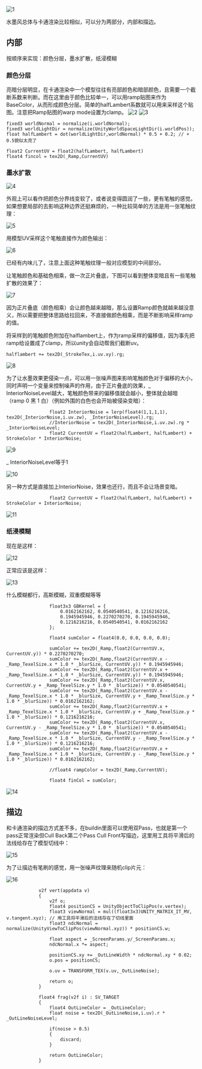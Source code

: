 
![1](https://raw.githubusercontent.com/sakilohale/unity-ChinesePaintingStyleShader/main/ChinesePanintStyleShader/images/1.png)

水墨风总体与卡通渲染比较相似，可以分为两部分，内部和描边。

## 内部

按顺序来实现：颜色分层，墨水扩散，纸浸模糊

### 颜色分层

亮暗分层明显，在卡通渲染中一个模型往往有亮部颜色和暗部颜色，且需要一个截断系数来判断。而在这里由于颜色比较单一，可以用ramp贴图来作为BaseColor，从而形成颜色分层。简单的halfLambert系数就可以用来采样这个贴图。注意把Ramp贴图的warp mode设置为clamp。
![2](https://raw.githubusercontent.com/sakilohale/unity-ChinesePaintingStyleShader/main/ChinesePanintStyleShader/images/2.png)
![3](https://raw.githubusercontent.com/sakilohale/unity-ChinesePaintingStyleShader/main/ChinesePanintStyleShader/images/3.png)


```
fixed3 worldNormal = normalize(i.worldNormal);
fixed3 worldLightDir = normalize(UnityWorldSpaceLightDir(i.worldPos));
float halfLambert = dot(worldLightDir,worldNormal) * 0.5 + 0.2; // + 0.5貌似太亮了

float2 CurrentUV = float2(halfLambert, halfLambert)
float4 fincol = tex2D(_Ramp,CurrentUV)

```





### 墨水扩散

![4](https://raw.githubusercontent.com/sakilohale/unity-ChinesePaintingStyleShader/main/ChinesePanintStyleShader/images/4.png)



外观上可以看作把颜色分界线变软了，或者说变得圆润了一些，更有笔触的感觉。
如果想要局部的去影响这种边界还挺麻烦的，一种比较简单的方法是用一张笔触纹理：

![5](https://raw.githubusercontent.com/sakilohale/unity-ChinesePaintingStyleShader/main/ChinesePanintStyleShader/images/5.png)

用模型UV采样这个笔触直接作为颜色输出：

![6](https://raw.githubusercontent.com/sakilohale/unity-ChinesePaintingStyleShader/main/ChinesePanintStyleShader/images/6.png)

已经有内味儿了，注意上面这种笔触纹理一般对应模型的中间部分。

让笔触颜色和基础色相乘，做一次正片叠底，下图可以看到整体变暗且有一些笔触扩散的效果了：

![7](https://raw.githubusercontent.com/sakilohale/unity-ChinesePaintingStyleShader/main/ChinesePanintStyleShader/images/7.png)

因为正片叠底（颜色相乘）会让颜色越来越暗，那么设置Ramp颜色就越来越没意义，所以需要把整体思路给拉回来，不直接做颜色相乘，而是不断影响采样ramp的值。

将采样到的笔触颜色附加在halflambert上，作为ramp采样的偏移值，因为事先把ramp给设置成了clamp，所以unity会自动帮我们截断uv。

```
halflambert += tex2D(_StrokeTex,i.uv.xy).rg;
```

![8](https://raw.githubusercontent.com/sakilohale/unity-ChinesePaintingStyleShader/main/ChinesePanintStyleShader/images/8.png)


为了让水墨效果更侵染一点，可以用一张噪声图来影响笔触颜色对于偏移的大小，同时声明一个变量来控制噪声的作用，由于正片叠底的效果，_ InteriorNoiseLevel越大，笔触颜色带来的偏移值就会越小，整体就会越暗（ramp 0 黑 1 白）（例如外围的白色也会开始被侵染变暗）：


```
                float2 InteriorNoise = lerp(float4(1,1,1,1), tex2D(_InteriorNoise,i.uv.zw), _InteriorNoiseLevel).rg;
                //InteriorNoise = tex2D(_InteriorNoise,i.uv.zw).rg * _InteriorNoiseLevel;
                float2 CurrentUV = float2(halfLambert, halfLambert) + StrokeColor * InteriorNoise;
```

![9](https://raw.githubusercontent.com/sakilohale/unity-ChinesePaintingStyleShader/main/ChinesePanintStyleShader/images/9.png)


_ InteriorNoiseLevel等于1

![10](https://raw.githubusercontent.com/sakilohale/unity-ChinesePaintingStyleShader/main/ChinesePanintStyleShader/images/10.png)



另一种方式是直接加上InteriorNoise，效果也还行，而且不会让场景变暗。

```
                float2 CurrentUV = float2(halfLambert, halfLambert) + StrokeColor + InteriorNoise;
```

![11](https://raw.githubusercontent.com/sakilohale/unity-ChinesePaintingStyleShader/main/ChinesePanintStyleShader/images/11.png)





### 纸浸模糊


现在是这样：

![12](https://raw.githubusercontent.com/sakilohale/unity-ChinesePaintingStyleShader/main/ChinesePanintStyleShader/images/12.png)


正常应该是这样：

![13](https://raw.githubusercontent.com/sakilohale/unity-ChinesePaintingStyleShader/main/ChinesePanintStyleShader/images/13.png)



什么模糊都行，高斯模糊，双重模糊等等

```
                float3x3 GBKernel = {
                    0.0162162162, 0.0540540541, 0.1216216216,
                    0.1945945946, 0.2270270270, 0.1945945946,
                    0.1216216216, 0.0540540541, 0.0162162162
                };

                float4 sumColor = float4(0.0, 0.0, 0.0, 0.0);

                sumColor += tex2D(_Ramp,float2(CurrentUV.x, CurrentUV.y)) * 0.2270270270;
                sumColor += tex2D(_Ramp,float2(CurrentUV.x - _Ramp_TexelSize.x * 1.0 * _blurSize, CurrentUV.y)) * 0.1945945946;
                sumColor += tex2D(_Ramp,float2(CurrentUV.x + _Ramp_TexelSize.x * 1.0 * _blurSize, CurrentUV.y)) * 0.1945945946;
                sumColor += tex2D(_Ramp,float2(CurrentUV.x, CurrentUV.y + _Ramp_TexelSize.y * 1.0 * _blurSize)) * 0.0540540541;
                sumColor += tex2D(_Ramp,float2(CurrentUV.x - _Ramp_TexelSize.x * 1.0 * _blurSize, CurrentUV.y + _Ramp_TexelSize.y * 1.0 * _blurSize)) * 0.0162162162;
                sumColor += tex2D(_Ramp,float2(CurrentUV.x + _Ramp_TexelSize.x * 1.0 * _blurSize, CurrentUV.y + _Ramp_TexelSize.y * 1.0 * _blurSize)) * 0.1216216216;
                sumColor += tex2D(_Ramp,float2(CurrentUV.x, CurrentUV.y - _Ramp_TexelSize.y * 1.0 * _blurSize)) * 0.0540540541;
                sumColor += tex2D(_Ramp,float2(CurrentUV.x - _Ramp_TexelSize.x * 1.0 * _blurSize, CurrentUV.y - _Ramp_TexelSize.y * 1.0 * _blurSize)) * 0.1216216216;
                sumColor += tex2D(_Ramp,float2(CurrentUV.x + _Ramp_TexelSize.x * 1.0 * _blurSize, CurrentUV.y - _Ramp_TexelSize.y * 1.0 * _blurSize)) * 0.0162162162;

                //float4 rampColor = tex2D(_Ramp,CurrentUV);

                float4 finCol = sumColor;

```

![14](https://raw.githubusercontent.com/sakilohale/unity-ChinesePaintingStyleShader/main/ChinesePanintStyleShader/images/14.png)



## 描边

和卡通渲染的描边方式差不多，在buildin里面可以使用双Pass，也就是第一个pass正常渲染但Cull Back第二个Pass Cull Front写描边，这里用工具将平滑后的法线给存在了模型切线中：

![15](https://raw.githubusercontent.com/sakilohale/unity-ChinesePaintingStyleShader/main/ChinesePanintStyleShader/images/15.png)

为了让描边有笔刷的感觉，用一张噪声纹理来随机clip片元：

![16](https://raw.githubusercontent.com/sakilohale/unity-ChinesePaintingStyleShader/main/ChinesePanintStyleShader/images/16.png)

```
            v2f vert(appdata v)
            {   
                v2f o;
                float4 positionCS = UnityObjectToClipPos(v.vertex);
                float3 viewNormal = mul((float3x3)UNITY_MATRIX_IT_MV, v.tangent.xyz); // 用工具将平滑后的法线存在了切线里面
                float3 ndcNormal = normalize(UnityViewToClipPos(viewNormal.xyz)) * positionCS.w;
                
                float aspect = _ScreenParams.y/_ScreenParams.x; 
                ndcNormal.x *= aspect;
            
                positionCS.xy += _OutLineWidth * ndcNormal.xy * 0.02;
                o.pos = positionCS;

                o.uv = TRANSFORM_TEX(v.uv,_OutLineNoise);

                return o;
            }

            float4 frag(v2f i) : SV_TARGET
            {   
                float4 OutLineColor = _OutLineColor;
                float noise = tex2D(_OutLineNoise,i.uv).r * _OutLineNoiseLevel;

                if(noise > 0.5)
                {
                    discard;
                }

                return OutLineColor;
            }
```
